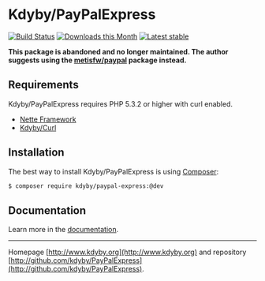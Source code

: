 Kdyby/PayPalExpress
======

[![Build Status](https://travis-ci.org/Kdyby/PayPalExpress.svg?branch=master)](https://travis-ci.org/Kdyby/PayPalExpress)
[![Downloads this Month](https://img.shields.io/packagist/dm/kdyby/paypal-express.svg)](https://packagist.org/packages/kdyby/paypal-express)
[![Latest stable](https://img.shields.io/packagist/v/kdyby/paypal-express.svg)](https://packagist.org/packages/kdyby/paypal-express)


**This package is abandoned and no longer maintained. The author suggests using the [metisfw/paypal](https://packagist.org/packages/metisfw/paypal) package instead.**


Requirements
------------

Kdyby/PayPalExpress requires PHP 5.3.2 or higher with curl enabled.

- [Nette Framework](https://github.com/nette/nette)
- [Kdyby/Curl](https://github.com/kdyby/curl)


Installation
------------

The best way to install Kdyby/PayPalExpress is using  [Composer](http://getcomposer.org/):

```sh
$ composer require kdyby/paypal-express:@dev
```


Documentation
------------

Learn more in the [documentation](https://github.com/Kdyby/PayPalExpress/blob/master/docs/en/index.md).


-----

Homepage [http://www.kdyby.org](http://www.kdyby.org) and repository [http://github.com/kdyby/PayPalExpress](http://github.com/kdyby/PayPalExpress).
